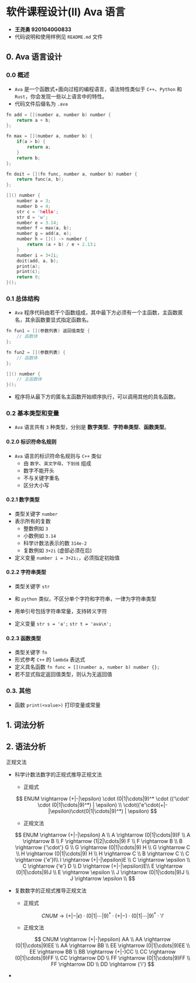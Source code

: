 # 软件课程设计(Ⅱ) Ava 语言

- **王尧勇   9201040G0833**
- 代码说明和使用样例见 `README.md` 文件

## 0. Ava 语言设计

### 0.0 概述

- `Ava` 是一个函数式+面向过程的编程语言，语法特性类似于 `C++`、`Python` 和 `Rust`，你会发现一些以上语言中的特性。
- 代码文件后缀名为 `.ava`

```c++
fn add = [](number a, number b) number {
    return a + b;
};

fn max = [](number a, number b) {
    if(a > b) {
        return a;
    }
    return b;
};

fn doit = [](fn func, number a, number b) number {
    return func(a, b);
};

[]() number {
    number a = 3;
    number b = 4;
    str c = 'hello';
    str d = 'w';
    number e = 3.14;
    number f = max(a, b);
    number g = add(a, e);
    number h = []() -> number {
        return (a + b) / e + 2.13；
    }
    number i = 3+2i;
    doit(add, a, b);
    print(a);
    print(c);
    return 0;
}();
```

### 0.1 总体结构

- `Ava` 程序代码由若干个函数组成，其中最下方必须有一个主函数，主函数匿名，其余函数要显式指定函数名。

```c++
fn fun1 = [](参数列表) 返回值类型 {
    // 函数体
};

fn fun2 = [](参数列表) {
    // 函数体
};

[]() number {
    // 主函数体
}();
```

- 程序将从最下方的匿名主函数开始顺序执行，可以调用其他的具名函数。

### 0.2 基本类型和变量

- `Ava` 语言共有 `3` 种类型，分别是 **数字类型**、**字符串类型**、**函数类型**。

#### 0.2.0 标识符命名规则

- `Ava` 语言的标识符命名规则与 `C++` 类似
    - 由 `数字`、`英文字母`、`下划线` 组成
    - 数字不能开头
    - 不与关键字重名
    - 区分大小写

#### 0.2.1 数字类型

- 类型关键字 `number`
- 表示所有的复数
    - 整数例如 `3`
    - 小数例如 `3.14`
    - 科学计数法表示的数 `314e-2`
    - 复数例如 `3+2i` (虚部必须在后)
- 定义变量 `number i = 3+2i;`，必须指定初始值

#### 0.2.2 字符串类型

- 类型关键字 `str`

- 和 `python` 类似，不区分单个字符和字符串，一律为字符串类型
- 用单引号包括字符串常量，支持转义字符
- 定义变量 `str s = 'a';` `str t = 'ava\n';`

#### 0.2.3 函数类型

- 类型关键字 `fn`
- 形式参考 `C++` 的 `lambda` 表达式
- 定义具名函数 `fn func = [](number a, number b) number {};`
- 若不显式指定返回值类型，则认为无返回值

### 0.3. 其他

- 函数 `print(<value>)` 打印变量或常量

## 1. 词法分析



## 2. 语法分析



正规文法

- 科学计数法数字的正规式推导正规文法

    - 正规式

    $$
    ENUM  \rightarrow (+|-|\epsilon) \cdot (0|1|\cdots|9)^* \cdot (('\cdot' \cdot (0|1|\cdots|9)^*) | \epsilon) \\
    \cdot(('e'\cdot(+|-|\epsilon)\cdot(0|1|\cdots|9)^*) | \epsilon)
    $$

    - 正规文法
    
    $$
    ENUM \rightarrow (+|-|\epsilon) A \\
    A \rightarrow (0|1|\cdots|9)F \\
    A \rightarrow B \\
    F \rightarrow (1|2|\cdots|9) F \\
    F \rightarrow B \\
    B \rightarrow {'\cdot'} G \\
    G \rightarrow (0|1|\cdots|9) H \\
    G \rightarrow  C \\
    H \rightarrow (0|1|\cdots|9) H \\
    H \rightarrow  C \\
    B \rightarrow  C \\
    C \rightarrow {'e'}I\\
    I \rightarrow (+|-|\epsilon)E \\
    C \rightarrow \epsilon \\
    C \rightarrow {'e'} D \\
    D \rightarrow (+|-|\epsilon)E\\
    E \rightarrow (0|1|\cdots|9)J \\
    E \rightarrow \epsilon \\
    J \rightarrow (0|1|\cdots|9)J \\
    J \rightarrow \epsilon \\
    $$

- 复数数字的正规式推导正规文法

    - 正规式

    $$
    CNUM \rightarrow (+|-|\epsilon)\cdot (0|1|\cdots|9)^* \cdot (+|-)\cdot (0|1|\cdots|9)^*\cdot {'i'}
    $$

    - 正规文法

    $$
    CNUM \rightarrow (+|-|\epsilon) AA \\
    AA \rightarrow (0|1|\cdots|9)EE \\
    AA \rightarrow BB \\
    EE \rightarrow (0|1|\cdots|9)EE \\
    EE \rightarrow BB \\
    BB \rightarrow (+|-)CC \\
    CC \rightarrow (0|1|\cdots|9)FF \\
    CC \rightarrow DD \\
    FF \rightarrow (0|1|\cdots|9)FF \\
    FF \rightarrow DD \\
    DD \rightarrow {'i'}
    $$

- 